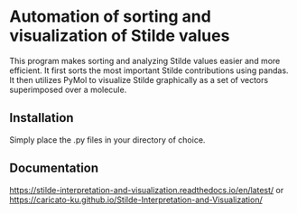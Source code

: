 # Automation of sorting and visualization of Stilde values

This program makes sorting and analyzing Stilde values easier and more efficient. It first sorts
the most important Stilde contributions using pandas.
It then utilizes PyMol to visualize Stilde graphically as a set of vectors superimposed over a molecule.

## Installation
Simply place the .py files in your directory of choice.

## Documentation
https://stilde-interpretation-and-visualization.readthedocs.io/en/latest/
or
https://caricato-ku.github.io/Stilde-Interpretation-and-Visualization/
